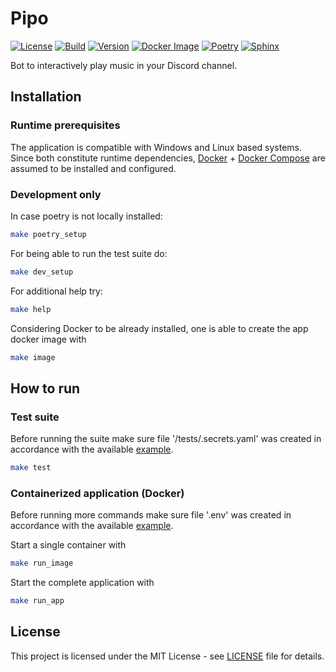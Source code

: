# Pipo
[![License](https://img.shields.io/github/license/sinistro14/pipo)](https://opensource.org/licenses/MIT)
[![Build](https://github.com/sinistro14/pipo/actions/workflows/docker.yml/badge.svg)](https://github.com/sinistro14/pipo/actions/workflows/docker.yml)
[![Version](https://img.shields.io/github/v/tag/sinistro14/pipo)](https://github.com/sinistro14/pipo/releases)
[![Docker Image](https://img.shields.io/docker/image-size/sinistro14/pipo/latest)](https://hub.docker.com/r/sinistro14/pipo)
[![Poetry](https://img.shields.io/endpoint?url=https://python-poetry.org/badge/v0.json)](https://python-poetry.org/)
[![Sphinx](https://img.shields.io/badge/Docs-Sphinx-%230000?style=flat&logo=sphinx&color=%230A507A)](https://www.sphinx-doc.org/)

Bot to interactively play music in your Discord channel.

## Installation

### Runtime prerequisites
The application is compatible with Windows and Linux based systems.
Since both constitute runtime dependencies, [Docker](https://docs.docker.com/engine/install/) + [Docker Compose](https://docs.docker.com/compose/install/) are assumed to be installed and configured.

### Development only
In case poetry is not locally installed:
```bash
make poetry_setup
```
For being able to run the test suite do:
```bash
make dev_setup
```

For additional help try:
```bash
make help
```

Considering Docker to be already installed, one is able to create the app docker image with
```bash
make image
```

## How to run

### Test suite
Before running the suite make sure file '/tests/.secrets.yaml' was created in accordance with the available [example](.secrets.example.yaml).

```bash
make test
```

### Containerized application (Docker)
Before running more commands make sure file '.env' was created in accordance with the available [example](.env.example).

Start a single container with
```bash
make run_image
```

Start the complete application with
```bash
make run_app
```

## License
This project is licensed under the MIT License - see [LICENSE](LICENSE) file for details.
